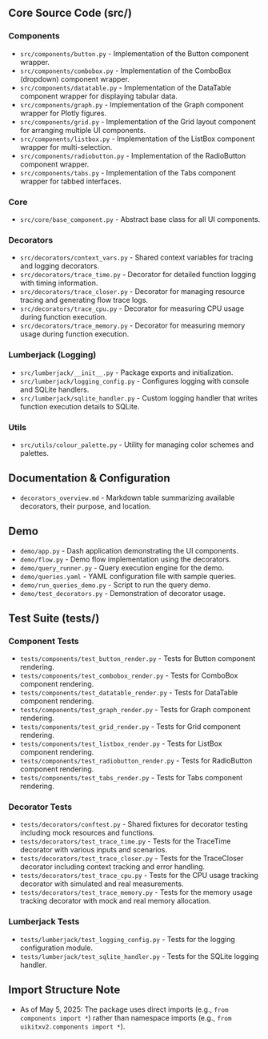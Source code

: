 ## Core Source Code (src/)

### Components

- `src/components/button.py` - Implementation of the Button component wrapper.
- `src/components/combobox.py` - Implementation of the ComboBox (dropdown) component wrapper.
- `src/components/datatable.py` - Implementation of the DataTable component wrapper for displaying tabular data.
- `src/components/graph.py` - Implementation of the Graph component wrapper for Plotly figures.
- `src/components/grid.py` - Implementation of the Grid layout component for arranging multiple UI components.
- `src/components/listbox.py` - Implementation of the ListBox component wrapper for multi-selection.
- `src/components/radiobutton.py` - Implementation of the RadioButton component wrapper.
- `src/components/tabs.py` - Implementation of the Tabs component wrapper for tabbed interfaces.

### Core

- `src/core/base_component.py` - Abstract base class for all UI components.

### Decorators

- `src/decorators/context_vars.py` - Shared context variables for tracing and logging decorators.
- `src/decorators/trace_time.py` - Decorator for detailed function logging with timing information.
- `src/decorators/trace_closer.py` - Decorator for managing resource tracing and generating flow trace logs.
- `src/decorators/trace_cpu.py` - Decorator for measuring CPU usage during function execution.
- `src/decorators/trace_memory.py` - Decorator for measuring memory usage during function execution.

### Lumberjack (Logging)

- `src/lumberjack/__init__.py` - Package exports and initialization.
- `src/lumberjack/logging_config.py` - Configures logging with console and SQLite handlers.
- `src/lumberjack/sqlite_handler.py` - Custom logging handler that writes function execution details to SQLite.

### Utils

- `src/utils/colour_palette.py` - Utility for managing color schemes and palettes.

## Documentation & Configuration

- `decorators_overview.md` - Markdown table summarizing available decorators, their purpose, and location.

## Demo

- `demo/app.py` - Dash application demonstrating the UI components.
- `demo/flow.py` - Demo flow implementation using the decorators.
- `demo/query_runner.py` - Query execution engine for the demo.
- `demo/queries.yaml` - YAML configuration file with sample queries.
- `demo/run_queries_demo.py` - Script to run the query demo.
- `demo/test_decorators.py` - Demonstration of decorator usage.

## Test Suite (tests/)

### Component Tests

- `tests/components/test_button_render.py` - Tests for Button component rendering.
- `tests/components/test_combobox_render.py` - Tests for ComboBox component rendering.
- `tests/components/test_datatable_render.py` - Tests for DataTable component rendering.
- `tests/components/test_graph_render.py` - Tests for Graph component rendering.
- `tests/components/test_grid_render.py` - Tests for Grid component rendering.
- `tests/components/test_listbox_render.py` - Tests for ListBox component rendering.
- `tests/components/test_radiobutton_render.py` - Tests for RadioButton component rendering.
- `tests/components/test_tabs_render.py` - Tests for Tabs component rendering.

### Decorator Tests

- `tests/decorators/conftest.py` - Shared fixtures for decorator testing including mock resources and functions.
- `tests/decorators/test_trace_time.py` - Tests for the TraceTime decorator with various inputs and scenarios.
- `tests/decorators/test_trace_closer.py` - Tests for the TraceCloser decorator including context tracking and error handling.
- `tests/decorators/test_trace_cpu.py` - Tests for the CPU usage tracking decorator with simulated and real measurements.
- `tests/decorators/test_trace_memory.py` - Tests for the memory usage tracking decorator with mock and real memory allocation.

### Lumberjack Tests

- `tests/lumberjack/test_logging_config.py` - Tests for the logging configuration module.
- `tests/lumberjack/test_sqlite_handler.py` - Tests for the SQLite logging handler.

## Import Structure Note

- As of May 5, 2025: The package uses direct imports (e.g., `from components import *`) rather than namespace imports (e.g., `from uikitxv2.components import *`).
